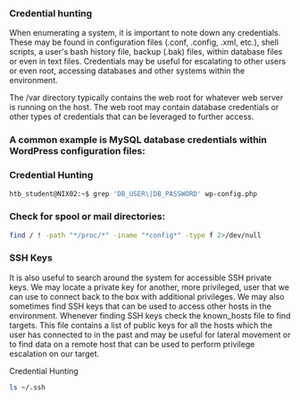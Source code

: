 ### Credential hunting

When enumerating a system, it is important to note down any credentials. These may be found in configuration files (.conf, .config, .xml, etc.), shell scripts, a user's bash history file, backup (.bak) files, within database files or even in text files. Credentials may be useful for escalating to other users or even root, accessing databases and other systems within the environment.

The /var directory typically contains the web root for whatever web server is running on the host. The web root may contain database credentials or other types of credentials that can be leveraged to further access.

### A common example is MySQL database credentials within WordPress configuration files:

### Credential Hunting

```bash
htb_student@NIX02:~$ grep 'DB_USER\|DB_PASSWORD' wp-config.php
```

### Check for spool or mail directories:

```bash
find / ! -path "*/proc/*" -iname "*config*" -type f 2>/dev/null
```

### SSH Keys
It is also useful to search around the system for accessible SSH private keys. We may locate a private key for another, more privileged, user that we can use to connect back to the box with additional privileges. We may also sometimes find SSH keys that can be used to access other hosts in the environment. Whenever finding SSH keys check the known_hosts file to find targets. This file contains a list of public keys for all the hosts which the user has connected to in the past and may be useful for lateral movement or to find data on a remote host that can be used to perform privilege escalation on our target.

Credential Hunting

```bash
ls ~/.ssh
```